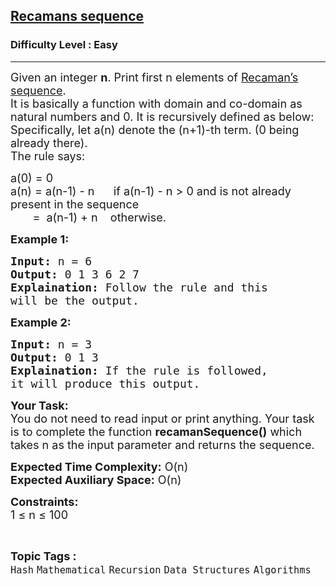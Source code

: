 <h2><a href="https://practice.geeksforgeeks.org/problems/recamans-sequence4856/1?page=1&difficulty[]=0&difficulty[]=1&difficulty[]=2&status[]=unsolved&category[]=Recursion&sortBy=difficulty">Recamans sequence</a></h2><h3>Difficulty Level : Easy</h3><hr><div class="problems_problem_content__Xm_eO"><p><span style="font-size:18px">Given an integer <strong>n</strong>. Print first n elements of&nbsp;<a href="http://mathworld.wolfram.com/RecamansSequence.html">Recaman’s sequence</a>.<br>
It is basically a function with domain and co-domain as natural numbers and 0. It is recursively defined as below:<br>
Specifically, let a(n) denote the (n+1)-th term. (0 being already there).<br>
The rule says:</span></p>

<p><span style="font-size:18px">a(0) = 0<br>
a(n) = a(n-1) - n&nbsp; &nbsp; &nbsp; if a(n-1) - n &gt; 0 and is not already present in the sequence<br>
&nbsp; &nbsp; &nbsp; &nbsp;=&nbsp; a(n-1) + n&nbsp; &nbsp; otherwise. </span></p>

<p><strong><span style="font-size:18px">Example 1:</span></strong></p>

<pre><span style="font-size:18px"><strong>Input:</strong> n = 6
<strong>Output:</strong> 0 1 3 6 2 7
<strong>Explaination:</strong> Follow the rule and this 
will be the output.</span></pre>

<p><strong><span style="font-size:18px">Example 2:</span></strong></p>

<pre><span style="font-size:18px"><strong>Input:</strong> n = 3
<strong>Output:</strong> 0 1 3
<strong>Explaination:</strong> If the rule is followed, 
it will produce this output.</span></pre>

<p><span style="font-size:18px"><strong>Your Task:</strong><br>
You do not need to read input or print anything. Your task is to complete the function <strong>recamanSequence()</strong> which takes n as the input parameter and returns the sequence.</span></p>

<p><span style="font-size:18px"><strong>Expected Time Complexity:</strong> O(n)<br>
<strong>Expected Auxiliary Space:</strong> O(n)</span></p>

<p><span style="font-size:18px"><strong>Constraints:</strong><br>
1 ≤ n ≤ 100</span></p>
</div><br><p><span style=font-size:18px><strong>Topic Tags : </strong><br><code>Hash</code>&nbsp;<code>Mathematical</code>&nbsp;<code>Recursion</code>&nbsp;<code>Data Structures</code>&nbsp;<code>Algorithms</code>&nbsp;